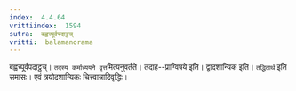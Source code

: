 ```yaml
---
index:  4.4.64
vrittiindex:  1594
sutra:  बह्वच्पूर्वपदाट्ठच्
vritti:  balamanorama 
---
```


बह्वच्पूर्वपदाट्ठच्। `तदस्य कर्माध्ययने वृत्त`मित्यनुवर्तते। तदाह--प्राग्विषये इति। द्वादशान्यिक इति। `तद्धितार्थ` इति समासः। एवं त्रयोदशान्यिकः चित्त्वान्नादिवृद्धिः। 

